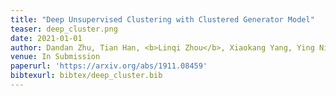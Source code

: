 ```yaml
---
title: "Deep Unsupervised Clustering with Clustered Generator Model"
teaser: deep_cluster.png
date: 2021-01-01
author: Dandan Zhu, Tian Han, <b>Linqi Zhou</b>, Xiaokang Yang, Ying Nian Wu
venue: In Submission 
paperurl: 'https://arxiv.org/abs/1911.08459'
bibtexurl: bibtex/deep_cluster.bib
---
```

